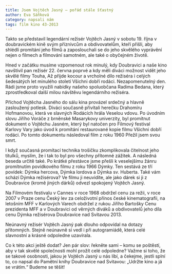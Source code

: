 ```yaml
---
title: Jsem Vojtěch Jasný – pořád stále šťastný
author: Eva Sáňková
category: napsali nám
tags: film kino 43-2013
---
```


Takto se představil legendární režisér Vojtěch Jasný v sobotu 19. října v doubravickém kině svým příznivcům a obdivovatelům, kteří přišli, aby shlédli promítání jeho filmů a zaposlouchali se do jeho skvělého vyprávění nejen o filmech a filmování samotném, ale také o obyčejném životě.

Hned v začátku musíme vzpomenout rok minulý, kdy Doubravici a naše kino navštívil pan režisér 22. června poprvé a kdy měli diváci možnost vidět jeho skvělé filmy Touha, Až přijde kocour a vrcholné dílo režiséra i celých šedesátých let minulého století Všichni dobří rodáci. Nezapomenutelný den. Rádi jsme proto využili nabídky našeho spoluobčana Radima Bedana, který zprostředkoval další milou návštěvu legendárního režiséra.

Příchod Vojtěcha Jasného do sálu kina provázel srdečný a hlavně zasloužený potlesk. Diváci současně přivítali herečku Drahomíru Hofmanovou, která ve slavných Rodácích hrála Veselou vdovu. Po úvodním slovu Jiřího Voráče z brněnské Masarykovy univerzity, byl promítnut dokument o Vojtěchu Jasném, který byl natočen pro Filmový festival Karlovy Vary jako úvod k promítání restaurované kopie filmu Všichni dobří rodáci. Po tomto dokumentu následoval film z roku 1960 Přežil jsem svou smrt.

I když současná promítací technika trošičku zkomplikovala čitelnost jeho titulků, myslím, že i tak to byl pro všechny přítomné zážitek. A následná beseda určitě také. Po krátké přestávce jsme přešli k veselejšímu žánru promítnutím povídkového filmu z roku 1966 Dýmky. Ten sestává ze tří povídek: Dýmka hercova, Dýmka lordova a Dýmka sv. Huberta. Také vám schází Dýmka režisérova? Ve filmu ji neuvidíte, ale jako dárek si ji z Doubravice (kromě jiných dárků) odvezl spokojený Vojtěch Jasný.

Na Filmovém festivalu v Cannes v roce 1968 obdržel cenu za režii, v roce 2007 v Praze cenu Český lev za celoživotní přínos české kinematografii, na letošním MFF v Karlových Varech obdržel z rukou Jiřího Bartošky Cenu prezidenta MFF a v Doubravici od věrných diváků a obdivovatelů jeho díla cenu Dýmka režisérova Doubravice nad Svitavou 2013.

Neúnavný režisér Vojtěch Jasný pak dlouho odpovídal na dotazy přítomných. Stejně neúnavně si vedl i při autogramiádě, která celé slavnostní a krásné odpoledne uzavírala.

Co k této akci ještě dodat? Jen pár slov: řekněte sami – komu se poštěstí, aby v tak skvělé společnosti mohl prožít celé odpoledne? Važme si toho, že se takové osobnosti, jakou je Vojtěch Jasný u nás líbí, a čekejme, jestli splní to, co napsal do Pamětní knihy Doubravice nad Svitavou: „Udržte kino a já se vrátím.“ Budeme se těšit!
